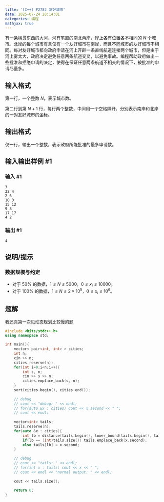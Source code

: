 ```yaml
---
title: '[C++] P2782 友好城市'
date: 2025-07-24 20:14:01
categories: 编程
mathjax: true
---
```


有一条横贯东西的大河，河有笔直的南北两岸，岸上各有位置各不相同的 $N$ 个城市。北岸的每个城市有且仅有一个友好城市在南岸，而且不同城市的友好城市不相同。每对友好城市都向政府申请在河上开辟一条直线航道连接两个城市，但是由于河上雾太大，政府决定避免任意两条航道交叉，以避免事故。编程帮助政府做出一些批准和拒绝申请的决定，使得在保证任意两条航道不相交的情况下，被批准的申请尽量多。

<!--More-->

## 输入格式

第一行，一个整数 $N$，表示城市数。

第二行到第 $N+1$ 行，每行两个整数，中间用一个空格隔开，分别表示南岸和北岸的一对友好城市的坐标。

## 输出格式

仅一行，输出一个整数，表示政府所能批准的最多申请数。

## 输入输出样例 #1

### 输入 #1

```
7
22 4
2 6
10 3
15 12
9 8
17 17
4 2
```

### 输出 #1

```
4
```

## 说明/提示

### 数据规模与约定

- 对于 $50\%$ 的数据，$1 \leq N \leq 5000$，$0 \leq x _ i \leq 10000$。
- 对于 $100\%$ 的数据，$1 \leq N \leq 2 \times 10 ^ 5$，$0 \leq x _ i \leq 10 ^ 6$。

## 题解

我还真第一次见动态规划比较慢的题

```cpp
#include <bits/stdc++.h>
using namespace std;

int main(){
    vector< pair<int, int> > cities;
    int n;
    cin >> n;
    cities.reserve(n);
    for(int i=0;i<n;i++){
        int s, n;
        cin >> s >> n;
        cities.emplace_back(s, n);
    }
    sort(cities.begin(), cities.end());
    
    // debug
    // cout << "debug: " << endl;
    // for(auto &x : cities) cout << x.second << " ";
    // cout << endl;
    
    vector<int> tails;
    tails.reserve(n);
    for(auto &x : cities){
        int lb = distance(tails.begin(), lower_bound(tails.begin(), tails.end(), x.second));
        if(lb == (int)tails.size()) tails.emplace_back(x.second);
        else tails[lb] = x.second;
    }
    
    // debug
    // cout << "tails: " << endl;
    // for(int x : tails) cout << x << " ";
    // cout << endl << "normal output: " << endl;
    
    cout << tails.size();
    
    return 0;
}
```